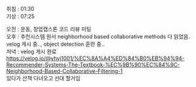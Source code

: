 취침 : 01:30  
기상 : 07:25  
  
오전 : 운동, 창업캡스톤 코드 리뷰 미팅  
오후 : 추천시스템 원서 neighborhood based collaborative methods 다 읽었음. velog 게시 중.., object detection 훈련 중..  
저녁 : velog 게시 완료 https://velog.io/@yhyj1001/%EC%8A%A4%ED%84%B0%EB%94%94-Recommender-Systems-The-Textbook-%EC%9B%90%EC%84%9C-Neighborhood-Based-Collaborative-Filtering-1    
있다가 산책 다녀오고 선대 할거임 
